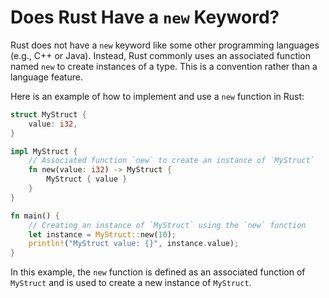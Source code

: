 # Does Rust Have a `new` Keyword?

Rust does not have a `new` keyword like some other programming languages (e.g., C++ or Java). Instead, Rust commonly uses an associated function named `new` to create instances of a type. This is a convention rather than a language feature.

Here is an example of how to implement and use a `new` function in Rust:

```rust
struct MyStruct {
    value: i32,
}

impl MyStruct {
    // Associated function `new` to create an instance of `MyStruct`
    fn new(value: i32) -> MyStruct {
        MyStruct { value }
    }
}

fn main() {
    // Creating an instance of `MyStruct` using the `new` function
    let instance = MyStruct::new(10);
    println!("MyStruct value: {}", instance.value);
}
```

In this example, the `new` function is defined as an associated function of `MyStruct` and is used to create a new instance of `MyStruct`.